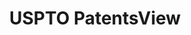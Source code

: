 ---
layout: default
bigquery: https://console.cloud.google.com/bigquery?p=patents-public-data&d=patentsview&page=dataset
citation: Attribution should be given to PatentsView for use, distribution, or derivative
  works.
code: https://github.com/CSSIP-AIR/PatentsView-Code-Snippets/
contributors: USPTO
cost: None
description: 'PatentsView includes US patent data including raw data (summaries, applications,
  pregrant applications), disambugations of inventors and assignees, and inventor
  gender estimates.  Also foreign priority data, # of figures and sheets, and government
  interest statements.'
documentation: https://patentsview.org/query/builder-faqs
last_edit: Mon, 04 Apr 2022 19:02:57 GMT
location: https://patentsview.org/
maintained_by: USPTO
record_creation_timestamp: 12/2/2020 17:20:46
schema_fields: '[''num_figures'', ''withdrawn'', ''county'', ''latin_name'', ''disamb_inventor_id_20170808'',
  ''disamb_inventor_id_20201229'', ''disamb_inventor_id_20171003'', ''gi_statement'',
  ''patent_id'', ''longitude'', ''disamb_inventor_id_20190820'', ''country'', ''location_id'',
  ''rel_id'', ''disamb_assignee_id_20191231'', ''rawlocation_id'', ''disamb_assignee_id_20191008'',
  ''latlong'', ''classification_status'', ''f371_date'', ''length'', ''mainclass_id'',
  ''type'', ''sequence'', ''disamb_inventor_id_20191231'', ''disamb_inventor_id_20200630'',
  ''name_last'', ''text'', ''classification_data_source'', ''rawinventor_id'', ''_102_date'',
  ''rawassignee_id'', ''abstract'', ''reldocno'', ''kind'', ''inventor_id'', ''assignee_id'',
  ''lname'', ''disamb_assignee_id_20200331'', ''group'', ''disamb_assignee_id_20181127'',
  ''title'', ''disamb_inventor_id_20171226'', ''num_claims'', ''county_fips'', ''lapse_of_patent'',
  ''attribution_status'', ''term_grant'', ''applicant_type'', ''section_id'', ''classification_value'',
  ''category'', ''organization_id'', ''designation'', ''category_id'', ''status'',
  ''exemplary'', ''disamb_assignee_id_20200630'', ''_371_date'', ''action_date'',
  ''application_id'', ''main_group'', ''subcategory_id'', ''contract_award_number'',
  ''subgroup'', ''lawyer_id'', ''term_extension'', ''subclass_id'', ''disamb_inventor_id_20180528'',
  ''doc_type'', ''country_transformed'', ''level_three'', ''group_id'', ''fname'',
  ''num'', ''ipc_version_indicator'', ''disclaimer_date'', ''f102_date'', ''term_disclaimer'',
  ''number'', ''sector_title'', ''disamb_inventor_id_20191008'', ''disamb_inventor_id_20200929'',
  ''level_one'', ''filename'', ''disamb_inventor_id_20190312'', ''disamb_assignee_id_20200929'',
  ''disamb_inventor_id_20170307'', ''subgroup_id'', ''state'', ''field_title'', ''name_first'',
  ''classification_level'', ''dependent'', ''disamb_inventor_id_20181127'', ''variety'',
  ''symbol_position'', ''level_two'', ''latitude'', ''male'', ''subclass'', ''doctype'',
  ''subsection_id'', ''publication_number'', ''ipc_class'', ''disamb_inventor_id_20200331'',
  ''series_code'', ''rule_47'', ''disamb_assignee_id_20190312'', ''id'', ''disamb_assignee_id_20190820'',
  ''relkind'', ''uuid'', ''name'', ''date'', ''male_flag'', ''role'', ''deceased'',
  ''citation_id'', ''city'', ''organization'', ''section'', ''field_id'', ''state_fips'',
  ''num_sheets'']'
shortname: patentsview
tags:
- disambiguation
- United States
- gender
terms_of_use: Creative Commons Attribution 4.0 International License.
timeframe: 1963-1999
title: USPTO PatentsView
uuid: cf1780b1-e265-4e49-8d1d-83b9cfe0fd9a
---
